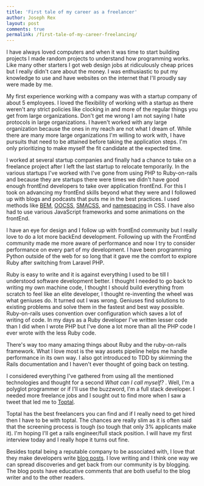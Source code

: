 ```yaml
---
title: 'First tale of my career as a freelancer'
author: Joseph Rex
layout: post
comments: true
permalink: /first-tale-of-my-career-freelancing/
---
```

I have always loved computers and when it was time to start building projects I made random projects to understand how programming works. Like many other starters I got web design jobs at ridiculously cheap prices but I really didn't care about the money. I was enthusiastic to put my knowledge to use and have websites on the internet that I'll proudly say were made by me.
<!--more-->
My first experience working with a company was with a startup company of about 5 employees. I loved the flexibility of working with a startup as there weren't any strict policies like clocking in and more of the regular things you get from large organizations. Don't get me wrong I am not saying I hate protocols in large organizations. I haven't worked with any large organization because the ones in my reach are not what I dream of. While there are many more large organizations I'm willing to work with, I have pursuits that need to be attained before taking the application steps. I'm only prioritizing to make myself the fit candidate at the expected time.

I worked at several startup companies and finally had a chance to take on a freelance project after I left the last startup to relocate temporarily. In the various startups I've worked with I've gone from using PHP to Ruby-on-rails and because they are startups there were times we didn't have good enough frontEnd developers to take over application frontEnd. For this I took on advancing my frontEnd skills beyond what they were and I followed up with blogs and podcasts that puts me in the best practices. I used methods like [BEM][1], [OOCSS][2], [SMACSS][3], and [namespacing][4] in CSS. I have also had to use various JavaScript frameworks and some animations on the frontEnd.

I have an eye for design and I follow up with frontEnd community but I really love to do a lot more backEnd development. Following up with the FrontEnd community made me more aware of performance and now I try to consider performance on every part of my development. I have been programming Python outside of the web for so long that it gave me the comfort to explore Ruby after switching from Laravel PHP.

Ruby is easy to write and it is against everything I used to be till I understood software development better. I thought I needed to go back to writing my own machine code, I thought I should build everything from scratch to feel like an elite developer, I thought re-inventing the wheel was what geniuses do. It turned out I was wrong. Geniuses find solutions to existing problems and solve them in the fastest and best way possible. Ruby-on-rails uses convention over configuration which saves a lot of writing of code. In my days as a Ruby developer I've written lesser code than I did when I wrote PHP but I've done a lot more than all the PHP code I ever wrote with the less Ruby code.

There's way too many amazing things about Ruby and the ruby-on-rails framework. What I love most is the way assets pipeline helps me handle performance in its own way. I also got introduced to TDD by skimming the Rails documentation and I haven't ever thought of going back on testing.

I considered everything I've gathered from using all the mentioned technologies and thought for a second *What can I call myself?* . Well, I'm a polyglot programmer or if I'll use the buzzword, I'm a full stack developer. I needed more freelance jobs and I sought out to find more when I saw a tweet that led me to [Toptal][5].

Toptal has the best freelancers you can find and if I really need to get hired then I have to be with toptal. The chances are really slim as it is often said that the screening process is tough (so tough that only 3% applicants make it). I'm hoping I'll get a rails engineer/full stack position. I will have my first interview today and I really hope it turns out fine.

Besides toptal being a reputable company to be associated with, I love that they make developers write [blog posts][6]. I love writing and I think one way we can spread discoveries and get back from our community is by blogging. The blog posts have educative comments that are both useful to the blog writer and to the other readers.

[1]: https://bem.info
[2]: http://oocss.org
[3]: http://smacss.com
[4]: http://csswizardry.com/2015/03/more-transparent-ui-code-with-namespaces/
[5]: http://www.toptal.com
[6]: http://www.toptal.com/blog